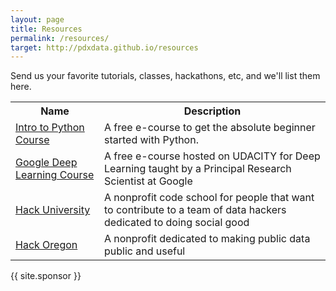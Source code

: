 ```yaml
---
layout: page
title: Resources
permalink: /resources/
target: http://pdxdata.github.io/resources
---
```

Send us your favorite tutorials, classes, hackathons, etc, and we'll list them here.

<table>
  <tr>
    <th>Name</th>
    <th>Description</th>
  </tr><tr>
    <td><a href="https://www.codecademy.com/learn/python">Intro to Python Course</a></td>
    <td>A free e-course to get the absolute beginner started with Python.</td>
  </tr><tr>
    <td><a href="https://www.udacity.com/course/deep-learning--ud730">Google Deep Learning Course</a></td>
    <td>A free e-course hosted on UDACITY for Deep Learning taught by a Principal Research Scientist at Google</td>
  </tr><tr>
    <td><a href="http://www.hackoregon.org/hack-university/">Hack University</a></td>
    <td>A nonprofit code school for people that want to contribute to a team of data hackers dedicated to doing social good</td>
  </tr><tr>
    <td><a href="//hackoregon.org">Hack Oregon</a></td>
    <td>A nonprofit dedicated to making public data public and useful</td>
  </tr>
</table>

{{ site.sponsor }}
